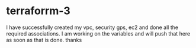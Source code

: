 # terraforrm-3
I have successfully created my vpc, security gps, ec2 and done all the required associations. I am working on the variables and will push that here as soon as that is done. thanks
